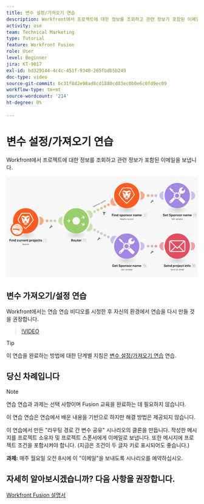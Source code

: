 ```yaml
---
title: 변수 설정/가져오기 연습
description: Workfront에서 프로젝트에 대한 정보를 조회하고 관련 정보가 포함된 이메일을 보내는 방법에 대해 알아봅니다. [!DNL Adobe Workfront Fusion].
activity: use
team: Technical Marketing
type: Tutorial
feature: Workfront Fusion
role: User
level: Beginner
jira: KT-9017
exl-id: bd329144-4c4c-451f-9340-265fbdb5b249
doc-type: video
source-git-commit: 6c31f8d2e98ad8cd1880cd03ec0b0e6c0fd9ec09
workflow-type: tm+mt
source-wordcount: '214'
ht-degree: 0%

---
```


# 변수 설정/가져오기 연습

Workfront에서 프로젝트에 대한 정보를 조회하고 관련 정보가 포함된 이메일을 보냅니다.

![Fusion 시나리오의 이미지](assets/universal-connectors-and-routing-8.png)

## 변수 가져오기/설정 연습

Workfront에서는 연습 연습 비디오를 시청한 후 자신의 환경에서 연습을 다시 만들 것을 권장합니다.

>[!VIDEO](https://video.tv.adobe.com/v/335276/?quality=12&learn=on)

>[!TIP]
>
>이 연습을 완료하는 방법에 대한 단계별 지침은 [변수 설정/가져오기 연습](https://experienceleague.adobe.com/docs/workfront-learn/tutorials-workfront/fusion/exercises/set-get-variables.html?lang=en) 연습.

## 당신 차례입니다

>[!NOTE]
>
>연습 연습과 과제는 선택 사항이며 Fusion 교육을 완료하는 데 필요하지 않습니다.

이 연습 연습은 연습에서 배운 내용을 기반으로 하지만 해결 방법은 제공되지 않습니다.

이 연습에서 만든 &quot;라우팅 경로 간 변수 공유&quot; 시나리오의 클론을 만듭니다. 작성한 메시지를 프로젝트 소유자 및 프로젝트 스폰서에게 이메일로 보냅니다. 또한 메시지에 프로젝트 조건을 포함시켜야 합니다. (지금은 조건이 두 글자 키로 표시되어도 좋습니다.)

**과제:** 매주 월요일 오전 8시에 이 &quot;이메일&quot;을 보내도록 시나리오를 예약하십시오.

## 자세히 알아보시겠습니까? 다음 사항을 권장합니다.

[Workfront Fusion 설명서](https://experienceleague.adobe.com/docs/workfront/using/adobe-workfront-fusion/workfront-fusion-2.html?lang=en)
